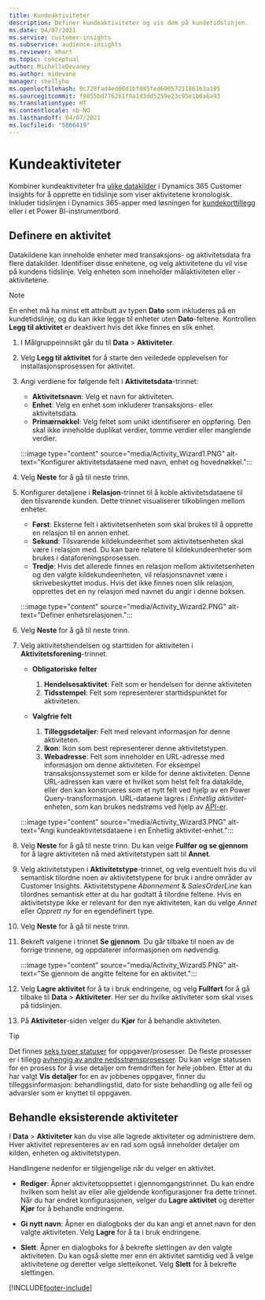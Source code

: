 ```yaml
---
title: Kundeaktiviteter
description: Definer kundeaktiviteter og vis dem på kundetidslinjen.
ms.date: 04/07/2021
ms.service: customer-insights
ms.subservice: audience-insights
ms.reviewer: mhart
ms.topic: conceptual
author: MichelleDevaney
ms.author: midevane
manager: shellyha
ms.openlocfilehash: 0c728fad4ed00d1bf085fed60057211861b3a195
ms.sourcegitcommit: f0855bd7762b1f0a1d3dd5259e23c95e1b0a6a93
ms.translationtype: HT
ms.contentlocale: nb-NO
ms.lasthandoff: 04/07/2021
ms.locfileid: "5866419"
---
```

# <a name="customer-activities"></a>Kundeaktiviteter

Kombiner kundeaktiviteter fra [ulike datakilder](data-sources.md) i Dynamics 365 Customer Insights for å opprette en tidslinje som viser aktivitetene kronologisk. Inkluder tidslinjen i Dynamics 365-apper med løsningen for [kundekorttillegg](customer-card-add-in.md) eller i et Power BI-instrumentbord.

## <a name="define-an-activity"></a>Definere en aktivitet

Datakildene kan inneholde enheter med transaksjons- og aktivitetsdata fra flere datakilder. Identifiser disse enhetene, og velg aktivitetene du vil vise på kundens tidslinje. Velg enheten som inneholder målaktiviteten eller -aktivitetene.

> [!NOTE]
> En enhet må ha minst ett attributt av typen **Dato** som inkluderes på en kundetidslinje, og du kan ikke legge til enheter uten **Dato**-feltene. Kontrollen **Legg til aktivitet** er deaktivert hvis det ikke finnes en slik enhet.

1. I Målgruppeinnsikt går du til **Data** > **Aktiviteter**.

1. Velg **Legg til aktivitet** for å starte den veiledede opplevelsen for installasjonsprosessen for aktivitet.

1. Angi verdiene for følgende felt i **Aktivitetsdata**-trinnet:

   - **Aktivitetsnavn**: Velg et navn for aktiviteten.
   - **Enhet**: Velg en enhet som inkluderer transaksjons- eller aktivitetsdata.
   - **Primærnøkkel**: Velg feltet som unikt identifiserer en oppføring. Den skal ikke inneholde duplikat verdier, tomme verdier eller manglende verdier.

   :::image type="content" source="media/Activity_Wizard1.PNG" alt-text="Konfigurer aktivitetsdataene med navn, enhet og hovednøkkel.":::

1. Velg **Neste** for å gå til neste trinn.

1. Konfigurer detaljene i **Relasjon**-trinnet til å koble aktivitetsdataene til den tilsvarende kunden. Dette trinnet visualiserer tilkoblingen mellom enheter.  

   - **Først**: Eksterne felt i aktivitetsenheten som skal brukes til å opprette en relasjon til en annen enhet.
   - **Sekund**: Tilsvarende kildekundeenhet som aktivitetsenheten skal være i relasjon med. Du kan bare relatere til kildekundeenheter som brukes i dataforeningsprosessen.
   - **Tredje**: Hvis det allerede finnes en relasjon mellom aktivitetsenheten og den valgte kildekundeenheten, vil relasjonsnavnet være i skrivebeskyttet modus. Hvis det ikke finnes noen slik relasjon, opprettes det en ny relasjon med navnet du angir i denne boksen.

   :::image type="content" source="media/Activity_Wizard2.PNG" alt-text="Definer enhetsrelasjonen.":::

1. Velg **Neste** for å gå til neste trinn. 

1. Velg aktivitetshendelsen og starttiden for aktiviteten i **Aktivitetsforening**-trinnet. 
   - **Obligatoriske felter**
      1. **Hendelsesaktivitet**: Felt som er hendelsen for denne aktiviteten
      2. **Tidsstempel**: Felt som representerer starttidspunktet for aktiviteten.

   - **Valgfrie felt**
      1. **Tilleggsdetaljer**: Felt med relevant informasjon for denne aktiviteten.
      2. **Ikon**: Ikon som best representerer denne aktivitetstypen.
      3. **Webadresse**: Felt som inneholder en URL-adresse med informasjon om denne aktiviteten. For eksempel transaksjonssystemet som er kilde for denne aktiviteten. Denne URL-adressen kan være et hvilket som helst felt fra datakilde, eller den kan konstrueres som et nytt felt ved hjelp av en Power Query-transformasjon. URL-dataene lagres i *Enhetlig aktivitet*-enheten, som kan brukes nedstrøms ved hjelp av [API-er](apis.md).
   
   :::image type="content" source="media/Activity_Wizard3.PNG" alt-text="Angi kundeaktivitetsdataene i en Enhetlig aktivitet-enhet.":::

1. Velg **Neste** for å gå til neste trinn. Du kan velge **Fullfør og se gjennom** for å lagre aktiviteten nå med aktivitetstypen satt til **Annet**. 

1. Velg aktivitetstypen i **Aktivitetstype**-trinnet, og velg eventuelt hvis du vil semantisk tilordne noen av aktivitetstypene for bruk i andre områder av Customer Insights. Aktivitetstypene *Abonnement* & *SalesOrderLine* kan tilordnes semantisk etter at du har godtatt å tilordne feltene. Hvis en aktivitetstype ikke er relevant for den nye aktiviteten, kan du velge *Annet* eller *Opprett ny* for en egendefinert type.

1. Velg **Neste** for å gå til neste trinn. 

1. Bekreft valgene i trinnet **Se gjennom**. Du går tilbake til noen av de forrige trinnene, og oppdaterer informasjonen om nødvendig.

   :::image type="content" source="media/Activity_Wizard5.PNG" alt-text="Se gjennom de angitte feltene for en aktivitet.":::
   
1. Velg **Lagre aktivitet** for å ta i bruk endringene, og velg **Fullført** for å gå tilbake til **Data** > **Aktiviteter**. Her ser du hvilke aktiviteter som skal vises på tidslinjen. 

1. På **Aktiviteter**-siden velger du **Kjør** for å behandle aktiviteten. 

> [!TIP]
> Det finnes [seks typer statuser](system.md#status-types) for oppgaver/prosesser. De fleste prosesser er i tillegg [avhengig av andre nedsstrømsprosesser](system.md#refresh-policies). Du kan velge statusen for en prosess for å vise detaljer om fremdriften for hele jobben. Etter at du har valgt **Vis detaljer** for en av jobbenes oppgaver, finner du tilleggsinformasjon: behandlingstid, dato for siste behandling og alle feil og advarsler som er knyttet til oppgaven.


## <a name="manage-existing-activities"></a>Behandle eksisterende aktiviteter

I **Data** > **Aktiviteter** kan du vise alle lagrede aktiviteter og administrere dem. Hver aktivitet representeres av en rad som også inneholder detaljer om kilden, enheten og aktivitetstypen.

Handlingene nedenfor er tilgjengelige når du velger en aktivitet. 

- **Rediger**: Åpner aktivitetsoppsettet i gjennomgangstrinnet. Du kan endre hvilken som helst av eller alle gjeldende konfigurasjoner fra dette trinnet. Når du har endret konfigurasjonen, velger du **Lagre aktivitet** og deretter **Kjør** for å behandle endringene.

- **Gi nytt navn**: Åpner en dialogboks der du kan angi et annet navn for den valgte aktiviteten. Velg **Lagre** for å ta i bruk endringene.

- **Slett**: Åpner en dialogboks for å bekrefte slettingen av den valgte aktiviteten. Du kan også slette mer enn én aktivitet samtidig ved å velge aktivitetene og deretter velge sletteikonet. Velg **Slett** for å bekrefte slettingen.

[!INCLUDE[footer-include](../includes/footer-banner.md)]
